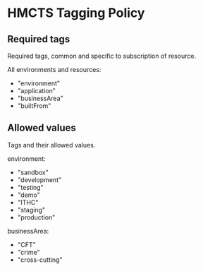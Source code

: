 # HMCTS Tagging Policy 

## Required tags
Required tags, common and specific to subscription of resource.

All environments and resources: 
 - "environment"
 - "application"
 - "businessArea"
 - "builtFrom"
     
## Allowed values
Tags and their allowed values.

environment:
 - "sandbox"
 - "development"
 - "testing"
 - "demo"
 - "ITHC"
 - "staging"
 - "production"
 
businessArea:
 - "CFT"
 - "crime"
 - "cross-cutting"
